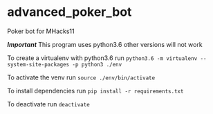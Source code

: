 # advanced_poker_bot
Poker bot for MHacks11

***Important*** This program uses python3.6 other versions will not work

To create a virtualenv with python3.6 run `python3.6 -m virtualenv --system-site-packages -p python3 ./env`

To activate the venv run `source ./env/bin/activate`

To install dependencies run `pip install -r requirements.txt`

To deactivate run `deactivate`
